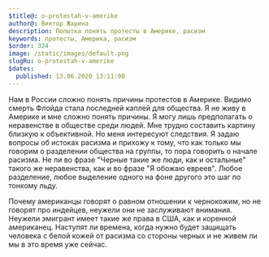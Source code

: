 ```yaml
---
$title@: o-protestah-v-amerike
author@: Виктор Жарина
description: Попытка понять протесты в Америке, расизм
keywords: протесты, Америка, расизм
$order: 324
image: /static/images/default.png
slugRu: o-protestah-v-amerike
$dates:
  published: 13.06.2020 13:11:00
---
```



Нам в России сложно понять причины протестов в Америке. Видимо смерть Флойда стала последней каплей
для общества. Я не живу в Америке и мне сложно понять причины. Я могу лишь предполагать о неравенстве 
в обществе среди людей. Мне трудно составить картину близкую к объективной. Но меня интересуют следствия.
Я задаю вопросы об истоках расизма и прихожу к тому, что как только мы говорим о разделении
общества на группы, то пора говорить о начале расизма. Не ли во фразе "Черные такие же люди, как и остальные" 
такого же неравенства, как и во фразе "Я обожаю евреев". Любое разделение, любое выделение одного на фоне
другого это шаг по тонкому льду. 

Почему американцы говорят о равном отношении к чернокожим, но не говорят про индейцев, неужели
они не заслуживают внимания. Неужели эмигрант имеет такие же права в США, как и коренной американец.
Наступят ли времена, когда нужно будет защищать человека с белой кожей от расизма со стороны черных и не живем
ли мы в это время уже сейчас.
